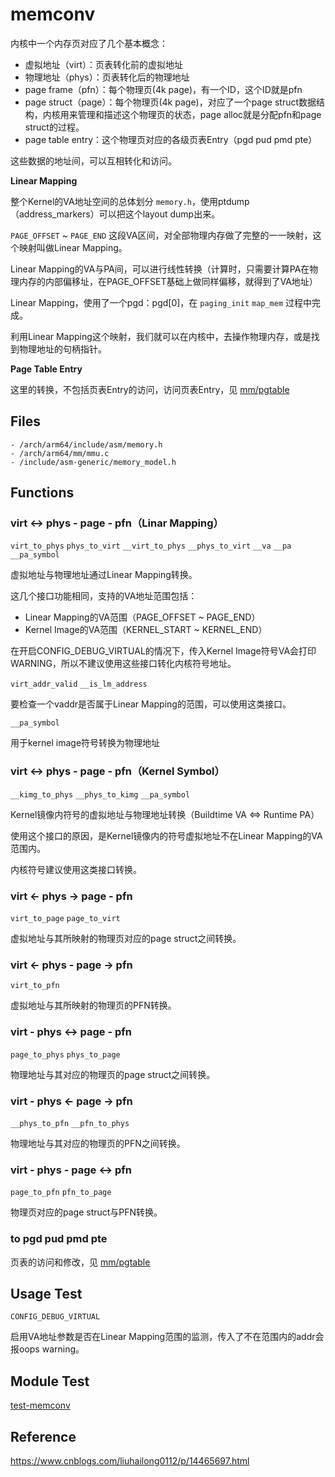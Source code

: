# memconv

内核中一个内存页对应了几个基本概念：

- 虚拟地址（virt）：页表转化前的虚拟地址
- 物理地址（phys）：页表转化后的物理地址
- page frame（pfn）：每个物理页(4k page)，有一个ID，这个ID就是pfn
- page struct（page）：每个物理页(4k page)，对应了一个page struct数据结构，内核用来管理和描述这个物理页的状态，page alloc就是分配pfn和page struct的过程。
- page table entry：这个物理页对应的各级页表Entry（pgd pud pmd pte）

这些数据的地址间，可以互相转化和访问。

**Linear Mapping**

整个Kernel的VA地址空间的总体划分 `memory.h`，使用ptdump（address_markers）可以把这个layout dump出来。

`PAGE_OFFSET` ~ `PAGE_END` 这段VA区间，对全部物理内存做了完整的一一映射，这个映射叫做Linear Mapping。

Linear Mapping的VA与PA间，可以进行线性转换（计算时，只需要计算PA在物理内存的内部偏移址，在PAGE_OFFSET基础上做同样偏移，就得到了VA地址）

Linear Mapping，使用了一个pgd：pgd[0]，在 `paging_init` `map_mem` 过程中完成。

利用Linear Mapping这个映射，我们就可以在内核中，去操作物理内存，或是找到物理地址的句柄指针。

**Page Table Entry**

这里的转换，不包括页表Entry的访问，访问页表Entry，见 [mm/pgtable]([pgtable](/mm/pgtable))

## Files

```
- /arch/arm64/include/asm/memory.h
- /arch/arm64/mm/mmu.c
- /include/asm-generic/memory_model.h
```

## Functions

### virt <-> phys - page - pfn（Linar Mapping）

`virt_to_phys` `phys_to_virt` `__virt_to_phys` `__phys_to_virt` `__va` `__pa` `__pa_symbol`

虚拟地址与物理地址通过Linear Mapping转换。

这几个接口功能相同，支持的VA地址范围包括：

- Linear Mapping的VA范围（PAGE_OFFSET ~ PAGE_END）
- Kernel Image的VA范围（KERNEL_START ~ KERNEL_END）

在开启CONFIG_DEBUG_VIRTUAL的情况下，传入Kernel Image符号VA会打印WARNING，所以不建议使用这些接口转化内核符号地址。

`virt_addr_valid` `__is_lm_address`

要检查一个vaddr是否属于Linear Mapping的范围，可以使用这类接口。

`__pa_symbol`

用于kernel image符号转换为物理地址

### virt <-> phys - page - pfn（Kernel Symbol）

`__kimg_to_phys` `__phys_to_kimg` `__pa_symbol`

Kernel镜像内符号的虚拟地址与物理地址转换（Buildtime VA <=> Runtime PA）

使用这个接口的原因，是Kernel镜像内的符号虚拟地址不在Linear Mapping的VA范围内。

内核符号建议使用这类接口转换。

### virt <- phys -> page - pfn

`virt_to_page` `page_to_virt`

虚拟地址与其所映射的物理页对应的page struct之间转换。

### virt <- phys - page -> pfn

`virt_to_pfn`

虚拟地址与其所映射的物理页的PFN转换。

### virt - phys <-> page - pfn

`page_to_phys` `phys_to_page`

物理地址与其对应的物理页的page struct之间转换。

### virt - phys <- page -> pfn

`__phys_to_pfn` `__pfn_to_phys`

物理地址与其对应的物理页的PFN之间转换。

### virt - phys - page <-> pfn

`page_to_pfn` `pfn_to_page`

物理页对应的page struct与PFN转换。

### to pgd pud pmd pte

页表的访问和修改，见 [mm/pgtable]([pgtable](/mm/pgtable))

## Usage Test

`CONFIG_DEBUG_VIRTUAL`

启用VA地址参数是否在Linear Mapping范围的监测，传入了不在范围内的addr会报oops warning。

## Module Test

[test-memconv](https://github.com/kernel-cyrus/kernel-tour/tree/master/tests/test-memconv)

## Reference

<https://www.cnblogs.com/liuhailong0112/p/14465697.html>